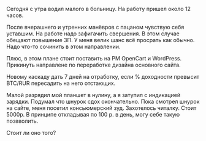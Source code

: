 Сегодня с утра водил малого в больницу.
На работу пришел около 12 часов.

После вчерашнего и утренних манёвров с пацаном чувствую себя уставшим.
На работе надо зафигачить свершения. В этом случае обещают повышение ЗП. У меня велик шанс всё просрать как обычно. Надо что-то сочинить в этом направлении.

Плюс, в этом плане стоит поставить на РМ OpenCart и WordPress.
Прикинуть направлене по переработке дизайна основного сайта.

Новому каскаду дать 7 дней на отработку, если % доходности превысит BTC/RUR пересадить на него отстающих.

Малой разрядил мой планшет в нулину, а я затупил с индикацией зарядки. Подумал что шнурок сдох окончательно.
Пока смотрел шнурок на сайте, меня посетил консьюмерский зуд. Захотелось читалку. Стоит 5000р. В принципе откладывая по 100 р. в день, могу себе такую позвволить.

Стоит ли оно того?